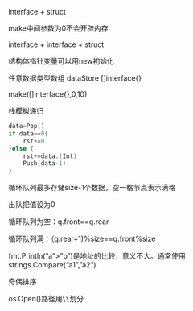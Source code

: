 interface + struct

make中间参数为0不会开辟内存

interface + interface + struct

结构体指针变量可以用new初始化

任意数据类型数组 dataStore []interface{}

make([]interface{},0,10)

栈模拟递归

```go
data=Pop()
if data==0{
    rst+=0
}else {
    rst+=data.(Int)
    Push(data-1)
}
```

循环队列最多存储size-1个数据，空一格节点表示满格

出队把值设为0

循环队列为空：q.front==q.rear

循环队列满：（q.rear+1)%size==q.front%size

fmt.Println(“a”>”b”)是地址的比较，意义不大。通常使用strings.Compare(“a1”,”a2”)

奇偶排序

os.Open()路径用`\\`划分